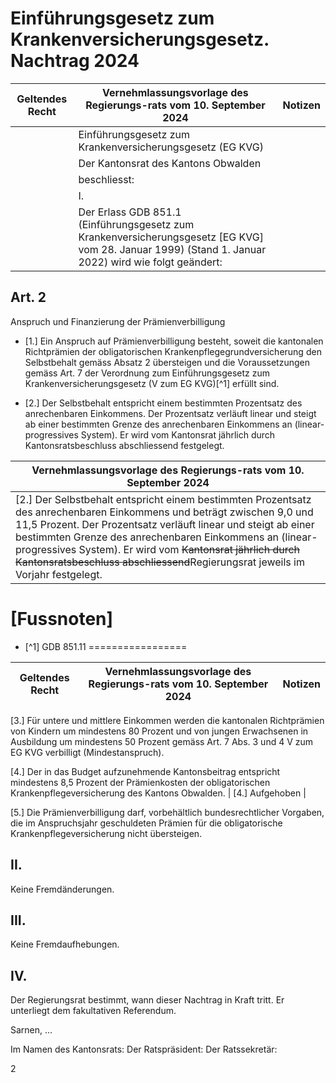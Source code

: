 # Einführungsgesetz zum Krankenversicherungsgesetz. Nachtrag 2024

| Geltendes Recht | Vernehmlassungsvorlage des Regierungs-rats vom 10. September 2024 | Notizen |
|-----------------|--------------------------------------------------|---------|
| | Einführungsgesetz zum Krankenversicherungsgesetz (EG KVG) | |
| | Der Kantonsrat des Kantons Obwalden | |
| | beschliesst: | |
| | I. | |
| | Der Erlass GDB 851.1 (Einführungsgesetz zum Krankenversicherungsgesetz [EG KVG] vom 28. Januar 1999) (Stand 1. Januar 2022) wird wie folgt geändert: | |

## Art. 2
Anspruch und Finanzierung der Prämienverbilligung

- [1.] Ein Anspruch auf Prämienverbilligung besteht, soweit die kantonalen Richtprämien der obligatorischen Krankenpflegegrundversicherung den Selbstbehalt gemäss Absatz 2 übersteigen und die Voraussetzungen gemäss Art. 7 der Verordnung zum Einführungsgesetz zum Krankenversicherungsgesetz (V zum EG KVG)[^1] erfüllt sind.

- [2.] Der Selbstbehalt entspricht einem bestimmten Prozentsatz des anrechenbaren Einkommens. Der Prozentsatz verläuft linear und steigt ab einer bestimmten Grenze des anrechenbaren Einkommens an (linear-progressives System). Er wird vom Kantonsrat jährlich durch Kantonsratsbeschluss abschliessend festgelegt.

| Vernehmlassungsvorlage des Regierungs-rats vom 10. September 2024 |
|-------------------------------------------------------------------|
| [2.] Der Selbstbehalt entspricht einem bestimmten Prozentsatz des anrechenbaren Einkommens und beträgt zwischen 9,0 und 11,5 Prozent. Der Prozentsatz verläuft linear und steigt ab einer bestimmten Grenze des anrechenbaren Einkommens an (linear-progressives System). Er wird vom ~~Kantonsrat jährlich durch Kantonsratsbeschluss abschliessend~~Regierungsrat jeweils im Vorjahr festgelegt. |

# [Fussnoten]
- [^1] GDB 851.11
=================

| Geltendes Recht | Vernehmlassungsvorlage des Regierungs-rats vom 10. September 2024 | Notizen |
|-----------------|------------------------------------------------------------------|---------|

[3.] Für untere und mittlere Einkommen werden die kantonalen Richtprämien von Kindern um mindestens 80 Prozent und von jungen Erwachsenen in Ausbildung um mindestens 50 Prozent gemäss Art. 7 Abs. 3 und 4 V zum EG KVG verbilligt (Mindestanspruch).

[4.] Der in das Budget aufzunehmende Kantonsbeitrag entspricht mindestens 8,5 Prozent der Prämienkosten der obligatorischen Krankenpflegeversicherung des Kantons Obwalden. | [4.] Aufgehoben |

[5.] Die Prämienverbilligung darf, vorbehältlich bundesrechtlicher Vorgaben, die im Anspruchsjahr geschuldeten Prämien für die obligatorische Krankenpflegeversicherung nicht übersteigen.

## II.

Keine Fremdänderungen.

## III.

Keine Fremdaufhebungen.

## IV.

Der Regierungsrat bestimmt, wann dieser Nachtrag in Kraft tritt. Er unterliegt dem fakultativen Referendum.

Sarnen, ...

Im Namen des Kantonsrats:
Der Ratspräsident:
Der Ratssekretär:

2